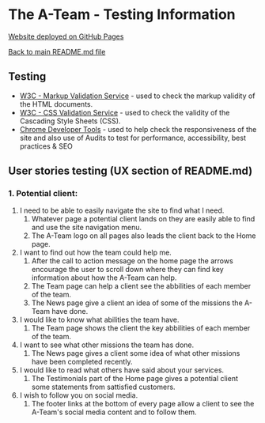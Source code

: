 # The A-Team - Testing Information

[Website deployed on GitHub Pages](https://devtoguk.github.io/milestone-1-THE-A-TEAM/index.html)  

[Back to main README.md file](https://devtoguk.github.io/milestone-1-THE-A-TEAM/README.md)

## Testing
- [W3C - Markup Validation Service](https://validator.w3.org/) - used to check the markup validity of the HTML documents.
- [W3C - CSS Validation Service](https://jigsaw.w3.org/css-validator/) - used to check the validity of the Cascading Style Sheets (CSS).
- [Chrome Developer Tools](https://developers.google.com/web/tools/chrome-devtools) - used to help check the responsiveness of the site and also use of Audits to test for performance, accessibility, best practices & SEO

## User stories testing (UX section of README.md)

### 1. Potential client:
1. I need to be able to easily navigate the site to find what I need.
    1. Whatever page a potential client lands on they are easily able to find and use the site navigation menu.
    2. The A-Team logo on all pages also leads the client back to the Home page.
2. I want to find out how the team could help me.
    1. After the call to action message on the home page the arrows encourage the user to scroll down where they can find key information about how the A-Team can help.
    2. The Team page can help a client see the abbilities of each member of the team.
    3. The News page give a client an idea of some of the missions the A-Team have done.
3. I would like to know what abilities the team have.
    1. The Team page shows the client the key abbilities of each member of the team.
4. I want to see what other missions the team has done.
    1. The News page gives a client some idea of what other missions have been completed recently.
5. I would like to read what others have said about your services.
    1. The Testimonials part of the Home page gives a potential client some statements from sattisfied customers.
6. I wish to follow you on social media.
    1. The footer links at the bottom of every page allow a client to see the A-Team's social media content and to follow them.

